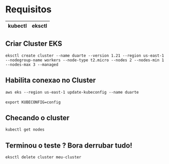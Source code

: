 # Requisitos

| kubectl | eksctl |
|---------|--------|

## Criar Cluster EKS
`eksctl create cluster --name duarte --version 1.21 --region us-east-1 --nodegroup-name workers --node-type t2.micro --nodes 2 --nodes-min 1 --nodes-max 3 --managed`

## Habilita conexao no Cluster
`aws eks --region us-east-1 update-kubeconfig --name duarte` <br/><br/>
`export KUBECONFIG=config`

## Checando o cluster
`kubectl get nodes`

## Terminou o teste ? Bora derrubar tudo!
`eksctl delete cluster meu-cluster`
